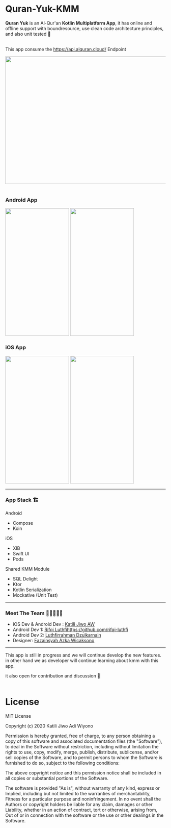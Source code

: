 # Quran-Yuk-KMM

<b>Quran Yuk</b> is an Al-Qur'an <b>Kotlin Multiplatform App</b>, it has online and offline support with boundresource, use clean code architecture principles, and also unit tested 🌙<br><br>

This app consume the https://api.alquran.cloud/ Endpoint

<image src="https://github.com/jiwomdf/Quran-Yuk-KMM/blob/main/brand/quran_yuk_poster.png" width="1000" height="400"> </image>
<br><br>

### Android App
<image src="https://github.com/jiwomdf/Quran-Yuk-KMM/blob/main/brand/android_1.png" width="200" height="400"> </image>
<image src="https://github.com/jiwomdf/Quran-Yuk-KMM/blob/main/brand/android_2.png" width="200" height="400"> </image>

### iOS App
<image src="https://github.com/jiwomdf/Quran-Yuk-KMM/blob/main/brand/ios_1.png" width="200" height="400"> </image>
<image src="https://github.com/jiwomdf/Quran-Yuk-KMM/blob/main/brand/ios_2.png" width="200" height="400"> </image>

---

### App Stack 🏗️
Android
- Compose
- Koin

iOS
- XIB
- Swift UI
- Pods

Shared KMM Module
- SQL Delight
- Ktor
- Kotlin Serialization
- Mockative (Unit Test)

---

### Meet The Team 🧑🏼‍🤝‍🧑🏼
- iOS Dev & Android Dev : [Katili Jiwo AW](https://github.com/jiwomdf)
- Android Dev 1: [Rifqi Luthfi](https://github.com/rifqi-luthfi)https://github.com/rifqi-luthfi
- Android Dev 2: [Luthfirrahman Dzulkarnain](https://github.com/cusszbro)
- Designer: [Fazainsyah Azka Wicaksono](https://www.linkedin.com/in/fazainsyah-azka-wicaksono-414484148)

---
This app is still in progress and we will continue develop the new features. in other hand we as developer will continue learning about kmm with this app. 

it also open for contribution and discussion 🙏
<br><br>

# License
MIT License

Copyright (c) 2020 Katili Jiwo Adi Wiyono

Permission is hereby granted, free of charge, to any person obtaining a copy
of this software and associated documentation files (the "Software"), to deal
in the Software without restriction, including without limitation the rights
to use, copy, modify, merge, publish, distribute, sublicense, and/or sell
copies of the Software, and to permit persons to whom the Software is
furnished to do so, subject to the following conditions:

The above copyright notice and this permission notice shall be included in all
copies or substantial portions of the Software.

The software is provided "As is", without warranty of any kind, express or
Implied, including but not limited to the warranties of merchantability,
Fitness for a particular purpose and noninfringement. In no event shall the
Authors or copyright holders be liable for any claim, damages or other
Liability, whether in an action of contract, tort or otherwise, arising from,
Out of or in connection with the software or the use or other dealings in the
Software.

